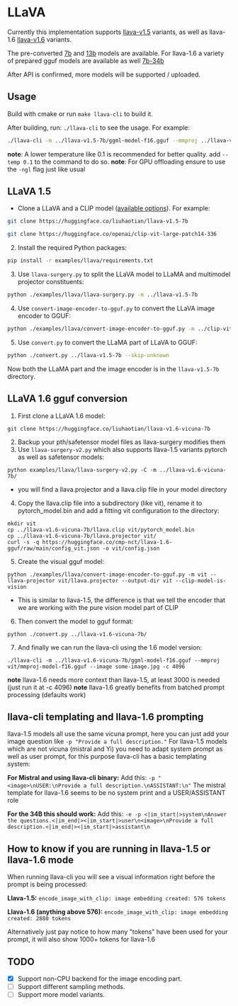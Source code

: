 # LLaVA

Currently this implementation supports [llava-v1.5](https://huggingface.co/liuhaotian/llava-v1.5-7b) variants,
as well as llava-1.6 [llava-v1.6](https://huggingface.co/collections/liuhaotian/llava-16-65b9e40155f60fd046a5ccf2) variants.

The pre-converted [7b](https://huggingface.co/mys/ggml_llava-v1.5-7b)
and [13b](https://huggingface.co/mys/ggml_llava-v1.5-13b)
models are available.
For llava-1.6 a variety of prepared gguf models are available as well [7b-34b](https://huggingface.co/cmp-nct/llava-1.6-gguf)

After API is confirmed, more models will be supported / uploaded.

## Usage
Build with cmake or run `make llava-cli` to build it.

After building, run: `./llava-cli` to see the usage. For example:

```sh
./llava-cli -m ../llava-v1.5-7b/ggml-model-f16.gguf --mmproj ../llava-v1.5-7b/mmproj-model-f16.gguf --image path/to/an/image.jpg
```

**note**: A lower temperature like 0.1 is recommended for better quality. add `--temp 0.1` to the command to do so.
**note**: For GPU offloading ensure to use the `-ngl` flag just like usual

## LLaVA 1.5

- Clone a LLaVA and a CLIP model ([available options](https://github.com/haotian-liu/LLaVA/blob/main/docs/MODEL_ZOO.md)). For example:

```sh
git clone https://huggingface.co/liuhaotian/llava-v1.5-7b

git clone https://huggingface.co/openai/clip-vit-large-patch14-336
```

2. Install the required Python packages:

```sh
pip install -r examples/llava/requirements.txt
```

3. Use `llava-surgery.py` to split the LLaVA model to LLaMA and multimodel projector constituents:

```sh
python ./examples/llava/llava-surgery.py -m ../llava-v1.5-7b
```

4. Use `convert-image-encoder-to-gguf.py` to convert the LLaVA image encoder to GGUF:

```sh
python ./examples/llava/convert-image-encoder-to-gguf.py -m ../clip-vit-large-patch14-336 --llava-projector ../llava-v1.5-7b/llava.projector --output-dir ../llava-v1.5-7b
```

5. Use `convert.py` to convert the LLaMA part of LLaVA to GGUF:

```sh
python ./convert.py ../llava-v1.5-7b --skip-unknown
```

Now both the LLaMA part and the image encoder is in the `llava-v1.5-7b` directory.

## LLaVA 1.6 gguf conversion
1) First clone a LLaVA 1.6 model:
```console
git clone https://huggingface.co/liuhaotian/llava-v1.6-vicuna-7b
```
2) Backup your pth/safetensor model files as llava-surgery modifies them
3) Use `llava-surgery-v2.py` which also supports llava-1.5 variants pytorch as well as safetensor models:
```console
python examples/llava/llava-surgery-v2.py -C -m ../llava-v1.6-vicuna-7b/
```
- you will find a llava.projector and a llava.clip file in your model directory
4) Copy the llava.clip file into a subdirectory (like vit), rename it to pytorch_model.bin and add a fitting vit configuration to the directory:
```console
mkdir vit
cp ../llava-v1.6-vicuna-7b/llava.clip vit/pytorch_model.bin
cp ../llava-v1.6-vicuna-7b/llava.projector vit/
curl -s -q https://huggingface.co/cmp-nct/llava-1.6-gguf/raw/main/config_vit.json -o vit/config.json
```

5) Create the visual gguf model:
```console
python ./examples/llava/convert-image-encoder-to-gguf.py -m vit --llava-projector vit/llava.projector --output-dir vit --clip-model-is-vision
```
- This is similar to llava-1.5, the difference is that we tell the encoder that we are working with the pure vision model part of CLIP

6) Then convert the model to gguf format:
```console
python ./convert.py ../llava-v1.6-vicuna-7b/
```

7) And finally we can run the llava-cli using the 1.6 model version:
```console
./llava-cli -m ../llava-v1.6-vicuna-7b/ggml-model-f16.gguf --mmproj vit/mmproj-model-f16.gguf --image some-image.jpg -c 4096
```

**note** llava-1.6 needs more context than llava-1.5, at least 3000 is needed (just run it at -c 4096)
**note** llava-1.6 greatly benefits from batched prompt processing (defaults work)

## llava-cli templating and llava-1.6 prompting

llava-1.5 models all use the same vicuna prompt, here you can just add your image question like `-p "Provide a full description."`
For llava-1.5 models which are not vicuna (mistral and Yi) you need to adapt system prompt as well as user prompt, for this purpose llava-cli has a basic templating system:

**For Mistral and using llava-cli binary:**
Add this: `-p "<image>\nUSER:\nProvide a full description.\nASSISTANT:\n"`
The mistral template for llava-1.6 seems to be no system print and a USER/ASSISTANT role

**For the 34B this should work:**
Add this: `-e -p <|im_start|>system\nAnswer the questions.<|im_end|><|im_start|>user\n<image>\nProvide a full description.<|im_end|><|im_start|>assistant\n`


## How to know if you are running in llava-1.5 or llava-1.6 mode

When running llava-cli you will see a visual information right before the prompt is being processed:

**Llava-1.5:**
`encode_image_with_clip: image embedding created: 576 tokens`

**Llava-1.6 (anything above 576):**
`encode_image_with_clip: image embedding created: 2880 tokens`


Alternatively just pay notice to how many "tokens" have been used for your prompt, it will also show 1000+ tokens for llava-1.6




## TODO

- [x] Support non-CPU backend for the image encoding part.
- [ ] Support different sampling methods.
- [ ] Support more model variants.
